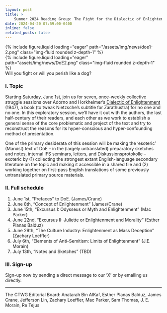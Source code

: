 ```yaml
---
layout: post
title: >
    Summer 2024 Reading Group: The Fight for the Dialectic of Enlightenment
date: 2024-04-20 07:59:00-0400
inline: false
related_posts: false
---
```


<div class="row mt-3">
    <div class="col-sm mt-3 mt-md-0">
        {% include figure.liquid loading="eager" path="/assets/img/news/doe1-2.png" class="img-fluid rounded z-depth-1" %}
    </div>
    <div class="col-sm mt-3 mt-md-0">
        {% include figure.liquid loading="eager" path="assets/img/news/DoE2.png" class="img-fluid rounded z-depth-1" %}
    </div>
</div>
<div class="caption">
    Will you fight or will you perish like a dog?
</div>

### I. Topic

Starting Saturday, June 1st, join us for seven, once-weekly collective struggle sessions over Adorno and Horkheimer’s [Dialectic of Enlightenment](https://monoskop.org/images/2/27/Horkheimer_Max_Adorno_Theodor_W_Dialectic_of_Enlightenment_Philosophical_Fragments.pdf) (1947), a book (to tweak Nietzsche’s subtitle for Zarathustra) for no one and no one. In this exploratory session, we’ll have it out with the authors, the last half-century of their readers, and each other as we work to establish a general sense of the core problematic and project of the text and try to reconstruct the reasons for its hyper-conscious and hyper-confounding method of presentation.

One of the primary desiderata of this session will be making the ‘esoteric’ (Marxist) text of DoE – in the (largely untranslated) preparatory sketches and notes, internal IFS seminars, letters, and Diskussionsprotokolle – exoteric by (1) collecting the strongest extant English-language secondary literature on the topic and making it accessible in a shared file and (2) working together on first-pass English translations of some previously untranslated primary source materials.

### II. Full schedule

1. June 1st, “Prefaces” to DoE. (James/Crane)
2. June 8th, “Concept of Enlightenment” (James/Crane)
3. June 15th, “Excursus I: Odysseus or Myth and Enlightenment” (Mac Parker)
4. June 22nd, “Excursus II: Juliette or Enlightenment and Morality” (Esther Planas Balduz)
5. June 29th, “The Culture Industry: Enlightenment as Mass Deception” (Zachary Loeffler)
6. July 6th, “Elements of Anti-Semitism: Limits of Enlightenment” (J.E. Morain)
7. July 13th, “Notes and Sketches” (TBD)

### III. Sign-up

Sign-up now by sending a direct message to our ‘X’ or by emailing us directly.

---
The CTWG Editorial Board: Anatarah Bin AlKaf, Esther Planas Balduz, James Crane, Jefferson Lin, Zachary Loeffler, Mac Parker, Sam Thomas, J. E. Morain, Re Tejus
